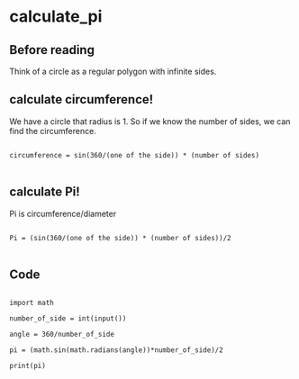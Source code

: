 # calculate_pi

## Before reading

Think of a circle as a regular polygon with infinite sides.

## calculate circumference!

We have a circle that radius is 1.
So if we know the number of sides, we can find the circumference.

<pre>
<code>
circumference = sin(360/(one of the side)) * (number of sides)
</code>
</pre>

## calculate Pi!
Pi is circumference/diameter

<pre>
<code>
Pi = (sin(360/(one of the side)) * (number of sides))/2
</code>
</pre>

## Code

<pre>
<code>
import math

number_of_side = int(input())

angle = 360/number_of_side

pi = (math.sin(math.radians(angle))*number_of_side)/2

print(pi)
</code>
</pre>
